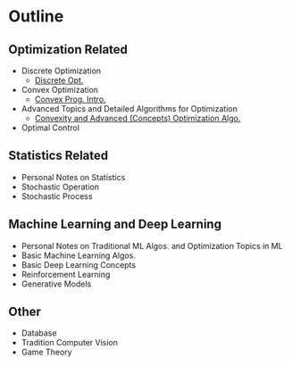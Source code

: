 # Outline
## Optimization Related
- Discrete Optimization
  - <td align="center"><a href="https://github.com/JoeWang-0519/Notability_Storage/tree/main/Discrete%20Opt.">Discrete Opt.</a></td>
- Convex Optimization
  - <td align="center"><a href="https://github.com/JoeWang-0519/Notability_Storage/tree/main/Convex%20Prog.%20Intro.">Convex Prog. Intro.</a></td>
- Advanced Topics and Detailed Algorithms for Optimization
  - <td align="center"><a href="https://github.com/JoeWang-0519/Notability_Storage/tree/main/Convexity%20and%20Advanced%20(Concepts)%20Optimization%20Algo.">Convexity and Advanced (Concepts) Optimization Algo.</a></td>
- Optimal Control

## Statistics Related
- Personal Notes on Statistics
- Stochastic Operation
- Stochastic Process

## Machine Learning and Deep Learning
- Personal Notes on Traditional ML Algos. and Optimization Topics in ML
- Basic Machine Learning Algos.
- Basic Deep Learning Concepts
- Reinforcement Learning
- Generative Models

## Other
- Database
- Tradition Computer Vision
- Game Theory
